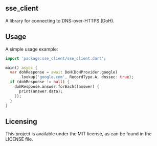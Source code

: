 ## sse_client

A library for connecting to DNS-over-HTTPS (DoH). 

## Usage

A simple usage example:

```dart
import 'package:sse_client/sse_client.dart';

main() async {
  var dohResponse = await DoH(DoHProvider.google)
      .lookup('google.com', RecordType.A, dnssec: true);
  if (dohResponse != null) {
    dohResponse.answer.forEach((answer) {
      print(answer.data);
    });
  }
}
```

## Licensing

This project is available under the MIT license, as can be found in the LICENSE file.
